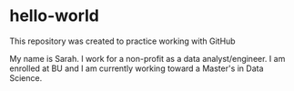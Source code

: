 # hello-world
This repository was created to practice working with GitHub

My name is Sarah. I work for a non-profit as a data analyst/engineer. I am enrolled at BU and I am currently working toward a Master's in Data Science.
